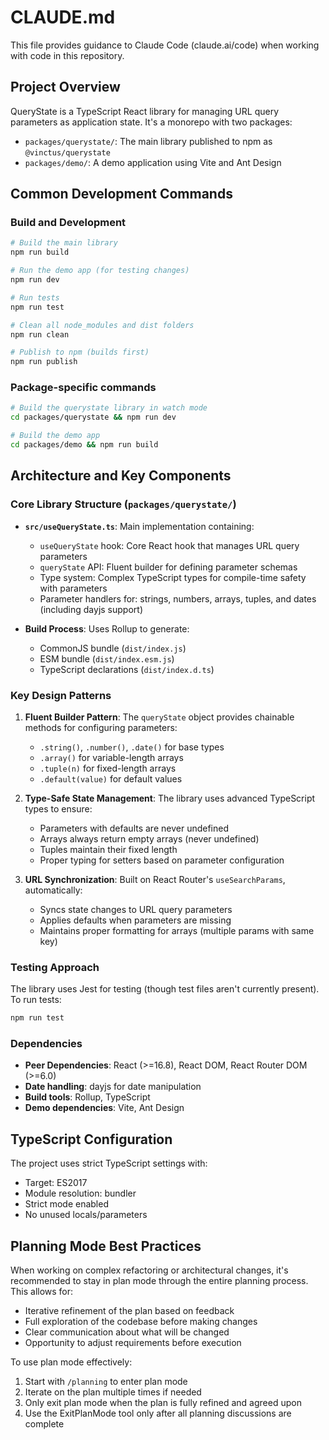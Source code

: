 # CLAUDE.md

This file provides guidance to Claude Code (claude.ai/code) when working with code in this repository.

## Project Overview

QueryState is a TypeScript React library for managing URL query parameters as application state. It's a monorepo with two packages:
- `packages/querystate/`: The main library published to npm as `@vinctus/querystate`
- `packages/demo/`: A demo application using Vite and Ant Design

## Common Development Commands

### Build and Development
```bash
# Build the main library
npm run build

# Run the demo app (for testing changes)
npm run dev

# Run tests
npm run test

# Clean all node_modules and dist folders
npm run clean

# Publish to npm (builds first)
npm run publish
```

### Package-specific commands
```bash
# Build the querystate library in watch mode
cd packages/querystate && npm run dev

# Build the demo app
cd packages/demo && npm run build
```

## Architecture and Key Components

### Core Library Structure (`packages/querystate/`)
- **`src/useQueryState.ts`**: Main implementation containing:
  - `useQueryState` hook: Core React hook that manages URL query parameters
  - `queryState` API: Fluent builder for defining parameter schemas
  - Type system: Complex TypeScript types for compile-time safety with parameters
  - Parameter handlers for: strings, numbers, arrays, tuples, and dates (including dayjs support)

- **Build Process**: Uses Rollup to generate:
  - CommonJS bundle (`dist/index.js`)
  - ESM bundle (`dist/index.esm.js`)
  - TypeScript declarations (`dist/index.d.ts`)

### Key Design Patterns

1. **Fluent Builder Pattern**: The `queryState` object provides chainable methods for configuring parameters:
   - `.string()`, `.number()`, `.date()` for base types
   - `.array()` for variable-length arrays
   - `.tuple(n)` for fixed-length arrays
   - `.default(value)` for default values

2. **Type-Safe State Management**: The library uses advanced TypeScript types to ensure:
   - Parameters with defaults are never undefined
   - Arrays always return empty arrays (never undefined)
   - Tuples maintain their fixed length
   - Proper typing for setters based on parameter configuration

3. **URL Synchronization**: Built on React Router's `useSearchParams`, automatically:
   - Syncs state changes to URL query parameters
   - Applies defaults when parameters are missing
   - Maintains proper formatting for arrays (multiple params with same key)

### Testing Approach

The library uses Jest for testing (though test files aren't currently present). To run tests:
```bash
npm run test
```

### Dependencies

- **Peer Dependencies**: React (>=16.8), React DOM, React Router DOM (>=6.0)
- **Date handling**: dayjs for date manipulation
- **Build tools**: Rollup, TypeScript
- **Demo dependencies**: Vite, Ant Design

## TypeScript Configuration

The project uses strict TypeScript settings with:
- Target: ES2017
- Module resolution: bundler
- Strict mode enabled
- No unused locals/parameters

## Planning Mode Best Practices

When working on complex refactoring or architectural changes, it's recommended to stay in plan mode through the entire planning process. This allows for:
- Iterative refinement of the plan based on feedback
- Full exploration of the codebase before making changes
- Clear communication about what will be changed
- Opportunity to adjust requirements before execution

To use plan mode effectively:
1. Start with `/planning` to enter plan mode
2. Iterate on the plan multiple times if needed
3. Only exit plan mode when the plan is fully refined and agreed upon
4. Use the ExitPlanMode tool only after all planning discussions are complete